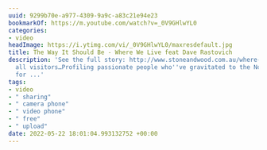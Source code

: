 ```yaml
---
uuid: 9299b70e-a977-4309-9a9c-a83c21e94e23
bookmarkOf: https://m.youtube.com/watch?v=_0V9GHlwYL0
categories:
- video
headImage: https://i.ytimg.com/vi/_0V9GHlwYL0/maxresdefault.jpg
title: The Way It Should Be - Where We Live feat Dave Rastovich
description: 'See the full story: http://www.stoneandwood.com.au/where-we-live/We’re
  all visitors…Profiling passionate people who''ve gravitated to the Northern Rivers
  for ...'
tags:
- video
- " sharing"
- " camera phone"
- " video phone"
- " free"
- " upload"
date: 2022-05-22 18:01:04.993132752 +00:00
---
```


